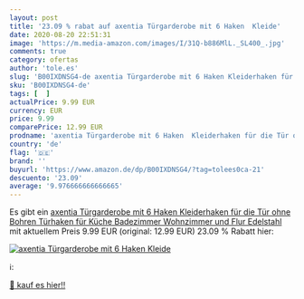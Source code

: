 ```yaml
---
layout: post
title: '23.09 % rabat auf axentia Türgarderobe mit 6 Haken  Kleide'
date: 2020-08-20 22:51:31
image: 'https://m.media-amazon.com/images/I/31Q-b886MlL._SL400_.jpg'
comments: true
category: ofertas
author: 'tole.es'
slug: 'B00IXDNSG4-de axentia Türgarderobe mit 6 Haken Kleiderhaken für die Tür...'
sku: 'B00IXDNSG4-de'
tags: [  ]
actualPrice: 9.99 EUR
currency: EUR
price: 9.99
comparePrice: 12.99 EUR
prodname: 'axentia Türgarderobe mit 6 Haken  Kleiderhaken für die Tür ohne Bohren  Türhaken für Küche  Badezimmer  Wohnzimmer und Flur  Edelstahl'
country: 'de'
flag: '🇩🇪'
brand: ''
buyurl: 'https://www.amazon.de/dp/B00IXDNSG4/?tag=tolees0ca-21'
descuento: '23.09'
average: '9.976666666666665'
---
```


Es gibt ein [axentia Türgarderobe mit 6 Haken  Kleiderhaken für die Tür ohne Bohren  Türhaken für Küche  Badezimmer  Wohnzimmer und Flur  Edelstahl](https://www.amazon.de/dp/B00IXDNSG4/?tag=tolees0ca-21) mit aktuellem Preis 9.99 EUR (original: 12.99 EUR) 23.09 % Rabatt hier:

[![axentia Türgarderobe mit 6 Haken  Kleide](https://m.media-amazon.com/images/I/31Q-b886MlL._SL400_.jpg)](https://www.amazon.de/dp/B00IXDNSG4/?tag=tolees0ca-21)

ℹ️:


[🛒 kauf es hier!!](https://www.amazon.de/dp/B00IXDNSG4/?tag=tolees0ca-21)
